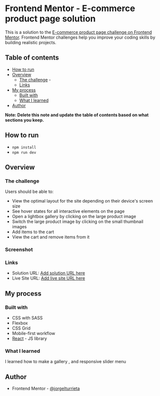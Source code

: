 # Frontend Mentor - E-commerce product page solution

This is a solution to the [E-commerce product page challenge on Frontend Mentor](https://www.frontendmentor.io/challenges/ecommerce-product-page-UPsZ9MJp6). Frontend Mentor challenges help you improve your coding skills by building realistic projects.

## Table of contents

-   [How to run](#how-to-run)
-   [Overview](#overview)
    -   [The challenge](#the-challenge)    - 
    -   [Links](#links)
-   [My process](#my-process)
    -   [Built with](#built-with)
    -   [What I learned](#what-i-learned)
-   [Author](#author)


**Note: Delete this note and update the table of contents based on what sections you keep.**

## How to run

-   `npm install`
-   `npm run dev`

## Overview

### The challenge

Users should be able to:

-   View the optimal layout for the site depending on their device's screen size
-   See hover states for all interactive elements on the page
-   Open a lightbox gallery by clicking on the large product image
-   Switch the large product image by clicking on the small thumbnail images
-   Add items to the cart
-   View the cart and remove items from it

### Screenshot

### Links

-   Solution URL: [Add solution URL here](https://github.com/JorgeIturrieta/ecommerceproductpage/)
-   Live Site URL: [Add live site URL here](https://ecommerceproductpagejiturrieta.netlify.app/)

## My process

### Built with

-   CSS with SASS
-   Flexbox
-   CSS Grid
-   Mobile-first workflow
-   [React](https://reactjs.org/) - JS library

### What I learned

I learned how to make a gallery , and responsive slider menu

## Author

-   Frontend Mentor - [@jorgeIturrieta](https://www.frontendmentor.io/profile/JorgeIturrieta)
